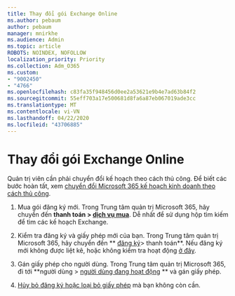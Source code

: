 ```yaml
---
title: Thay đổi gói Exchange Online
ms.author: pebaum
author: pebaum
manager: mnirkhe
ms.audience: Admin
ms.topic: article
ROBOTS: NOINDEX, NOFOLLOW
localization_priority: Priority
ms.collection: Adm_O365
ms.custom:
- "9002450"
- "4766"
ms.openlocfilehash: c83fa35f948456d0ee2a53621e9b4e7ad63b84f2
ms.sourcegitcommit: 55eff703a17e500681d8fa6a87eb067019ade3cc
ms.translationtype: MT
ms.contentlocale: vi-VN
ms.lasthandoff: 04/22/2020
ms.locfileid: "43706885"
---
```

# <a name="change-exchange-online-plans"></a>Thay đổi gói Exchange Online

Quản trị viên cần phải chuyển đổi kế hoạch theo cách thủ công. Để biết các bước hoàn tất, xem [chuyển đổi Microsoft 365 kế hoạch kinh doanh theo cách thủ công](https://docs.microsoft.com/microsoft-365/commerce/subscriptions/switch-plans-manually?view=o365-worldwide).

1. Mua gói đăng ký mới. Trong Trung tâm quản trị Microsoft 365, hãy chuyển đến **thanh toán > [dịch vụ mua](https://go.microsoft.com/fwlink/p/?linkid=868433)**. Dễ nhất để sử dụng hộp tìm kiếm để tìm các kế hoạch Exchange.

2. Kiểm tra đăng ký và giấy phép mới của bạn. Trong Trung tâm quản trị Microsoft 365, hãy chuyển đến ** [đăng ký](https://go.microsoft.com/fwlink/p/?linkid=842054)> thanh toán**. Nếu đăng ký mới không được liệt kê, hoặc không kiểm tra hoạt động [ở đây](https://docs.microsoft.com/microsoft-365/commerce/subscriptions/switch-plans-manually?view=o365-worldwide#the-new-subscription-isnt-listed-or-isnt-active).

3. Gán giấy phép cho người dùng. Trong Trung tâm quản trị Microsoft 365, đi tới **người dùng > [người dùng đang hoạt động](https://go.microsoft.com/fwlink/p/?linkid=834822) ** và gán giấy phép.

4. [Hủy bỏ đăng ký hoặc loại bỏ giấy phép](https://docs.microsoft.com/microsoft-365/commerce/subscriptions/switch-plans-manually?view=o365-worldwide#step-5-cancel-subscriptions-or-remove-licenses-that-you-no-longer-need-optional) mà bạn không còn cần.
